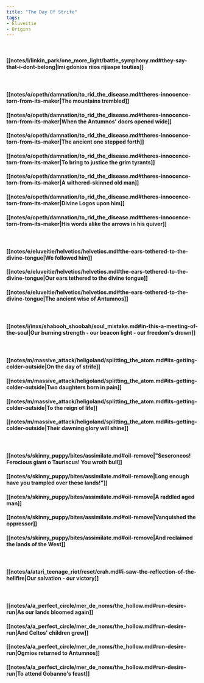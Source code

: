 ```yaml
---
title: "The Day Of Strife"
tags:
- Eluveitie
- Origins
---
```

&nbsp;
#### [[notes/l/linkin_park/one_more_light/battle_symphony.md#they-say-that-i-dont-belong|Imi gdonios riios rijiaspe toutias]]
&nbsp;
#### [[notes/o/opeth/damnation/to_rid_the_disease.md#theres-innocence-torn-from-its-maker|The mountains trembled]]
#### [[notes/o/opeth/damnation/to_rid_the_disease.md#theres-innocence-torn-from-its-maker|When the Antumnos' doors opened wide]]
#### [[notes/o/opeth/damnation/to_rid_the_disease.md#theres-innocence-torn-from-its-maker|The ancient one stepped forth]]
#### [[notes/o/opeth/damnation/to_rid_the_disease.md#theres-innocence-torn-from-its-maker|To bring to justice the grim tyrants]]
#### [[notes/o/opeth/damnation/to_rid_the_disease.md#theres-innocence-torn-from-its-maker|A withered-skinned old man]]
#### [[notes/o/opeth/damnation/to_rid_the_disease.md#theres-innocence-torn-from-its-maker|Divine Logos upon him]]
#### [[notes/o/opeth/damnation/to_rid_the_disease.md#theres-innocence-torn-from-its-maker|His words alike the arrows in his quiver]]
&nbsp;
#### [[notes/e/eluveitie/helvetios/helvetios.md#the-ears-tethered-to-the-divine-tongue|We followed him]]
#### [[notes/e/eluveitie/helvetios/helvetios.md#the-ears-tethered-to-the-divine-tongue|Our ears tethered to the divine tongue]]
#### [[notes/e/eluveitie/helvetios/helvetios.md#the-ears-tethered-to-the-divine-tongue|The ancient wise of Antumnos]]
&nbsp;
#### [[notes/i/inxs/shabooh_shoobah/soul_mistake.md#in-this-a-meeting-of-the-soul|Our burning strength - our beacon light - our freedom's drown]]
&nbsp;
#### [[notes/m/massive_attack/heligoland/splitting_the_atom.md#its-getting-colder-outside|On the day of strife]]
#### [[notes/m/massive_attack/heligoland/splitting_the_atom.md#its-getting-colder-outside|Two daughters born in pain]]
#### [[notes/m/massive_attack/heligoland/splitting_the_atom.md#its-getting-colder-outside|To the reign of life]]
#### [[notes/m/massive_attack/heligoland/splitting_the_atom.md#its-getting-colder-outside|Their dawning glory will shine]]
&nbsp;
#### [[notes/s/skinny_puppy/bites/assimilate.md#oil-remove|"Seseroneos! Ferocious giant o Tauriscus! You wroth bull]]
#### [[notes/s/skinny_puppy/bites/assimilate.md#oil-remove|Long enough have you trampled over these lands!"]]
#### [[notes/s/skinny_puppy/bites/assimilate.md#oil-remove|A raddled aged man]]
#### [[notes/s/skinny_puppy/bites/assimilate.md#oil-remove|Vanquished the oppressor]]
#### [[notes/s/skinny_puppy/bites/assimilate.md#oil-remove|And reclaimed the lands of the West]]
&nbsp;
#### [[notes/a/atari_teenage_riot/reset/crah.md#i-saw-the-reflection-of-the-hellfire|Our salvation - our victory]]
&nbsp;
#### [[notes/a/a_perfect_circle/mer_de_noms/the_hollow.md#run-desire-run|As our lands bloomed again]]
#### [[notes/a/a_perfect_circle/mer_de_noms/the_hollow.md#run-desire-run|And Celtos' children grew]]
#### [[notes/a/a_perfect_circle/mer_de_noms/the_hollow.md#run-desire-run|Ogmios returned to Antumnos]]
#### [[notes/a/a_perfect_circle/mer_de_noms/the_hollow.md#run-desire-run|To attend Gobanno's feast]]
